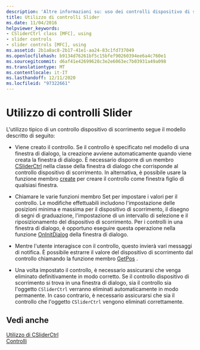 ```yaml
---
description: 'Altre informazioni su: uso dei controlli dispositivo di scorrimento'
title: Utilizzo di controlli Slider
ms.date: 11/04/2016
helpviewer_keywords:
- CSliderCtrl class [MFC], using
- slider controls
- slider controls [MFC], using
ms.assetid: 2b1a8ac8-2b17-41e1-aa24-83c1fd737049
ms.openlocfilehash: b9134d76261bf5c15bfef90260394ee6a4c760e1
ms.sourcegitcommit: d6af41e42699628c3e2e6063ec7b03931a49a098
ms.translationtype: MT
ms.contentlocale: it-IT
ms.lasthandoff: 12/11/2020
ms.locfileid: "97322661"
---
```

# <a name="using-slider-controls"></a>Utilizzo di controlli Slider

L'utilizzo tipico di un controllo dispositivo di scorrimento segue il modello descritto di seguito:

- Viene creato il controllo. Se il controllo è specificato nel modello di una finestra di dialogo, la creazione avviene automaticamente quando viene creata la finestra di dialogo. È necessario disporre di un membro [CSliderCtrl](../mfc/reference/csliderctrl-class.md) nella classe della finestra di dialogo che corrisponde al controllo dispositivo di scorrimento. In alternativa, è possibile usare la funzione membro [create](../mfc/reference/csliderctrl-class.md#create) per creare il controllo come finestra figlio di qualsiasi finestra.

- Chiamare le varie funzioni membro Set per impostare i valori per il controllo. Le modifiche effettuabili includono l'impostazione delle posizioni minima e massima per il dispositivo di scorrimento, il disegno di segni di graduazione, l'impostazione di un intervallo di selezione e il riposizionamento del dispositivo di scorrimento. Per i controlli in una finestra di dialogo, è opportuno eseguire questa operazione nella funzione [OnInitDialog](../mfc/reference/cdialog-class.md#oninitdialog) della finestra di dialogo.

- Mentre l'utente interagisce con il controllo, questo invierà vari messaggi di notifica. È possibile estrarre il valore del dispositivo di scorrimento dal controllo chiamando la funzione membro [GetPos](../mfc/reference/csliderctrl-class.md#getpos) .

- Una volta impostato il controllo, è necessario assicurarsi che venga eliminato definitivamente in modo corretto. Se il controllo dispositivo di scorrimento si trova in una finestra di dialogo, sia il controllo sia l'oggetto `CSliderCtrl` verranno eliminati automaticamente in modo permanente. In caso contrario, è necessario assicurarsi che sia il controllo che l'oggetto `CSliderCtrl` vengono eliminati correttamente.

## <a name="see-also"></a>Vedi anche

[Utilizzo di CSliderCtrl](../mfc/using-csliderctrl.md)<br/>
[Controlli](../mfc/controls-mfc.md)

